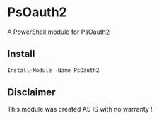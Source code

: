 # PsOauth2

A PowerShell module for PsOauth2

## Install

```powershell
Install-Module -Name PsOauth2
```

## Disclaimer

This module was created AS IS with no warranty !
